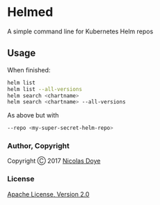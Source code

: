 # Helmed

A simple command line for Kubernetes Helm repos

## Usage

When finished:

```bash
helm list
helm list --all-versions
helm search <chartname>
helm search <chartname> --all-versions
```

As above but with

```bash
--repo <my-super-secret-helm-repo>
```

### Author, Copyright

Copyright &#x24B8; 2017 [Nicolas Doye](https://worldofnic.org)

### License

[Apache License, Version 2.0](https://opensource.org/licenses/Apache-2.0)
